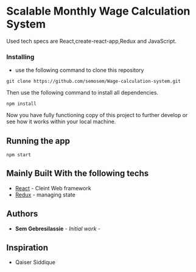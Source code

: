 # Scalable Monthly Wage Calculation System

Used tech specs are React,create-react-app,Redux and JavaScript.

### Installing

- use the following command to clone this repository

```
git clone https://github.com/semosem/Wage-calculation-system.git
```

Then use the following command to install all dependencies.

```
npm install
```

Now you have fully functioning copy of this project to further develop or see how it works within your local machine.

## Running the app

```
npm start
```

## Mainly Built With the following techs

- [React](https://reactjs.org/) - Cleint Web framework
- [Redux](fhttps://redux.js.org/) - managing state

## Authors

- **Sem Gebresilassie** - _Initial work_ -

## Inspiration

- Qaiser Siddique
